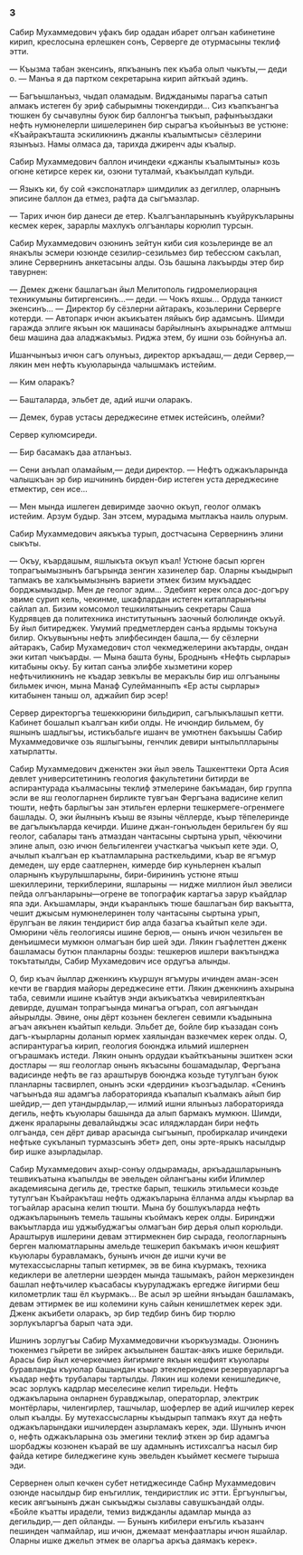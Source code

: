 ### 3

Сабир Мухаммедович уфакъ бир одадан ибарет олгъан кабинетине кирип, креслосына ерлешкен сонъ, Серверге де отурмасыны теклиф этти.

— Къызма табан экенсинъ, япкъанынъ пек къаба олып чыкъты,— деди о.
— Манъа я да партком секретарына кирип айткъай эдинъ.

— Багъышланъыз, чыдап оламадым.
Виджданымы парагъа сатып алмакъ истеген бу эриф сабырымны тюкендирди...
Сиз къапкъангъа тюшкен бу сычавулны буюк бир баллонгъа тыкъып, рафынъыздаки нефть нумюнелерли шишелеринен бир сырагъа къойынъыз ве устюне:
«Къайракъташта эскиликнинъ джанлы къалымтысы» сёзлерини язынъыз.
Намы олмаса да, тарихда джиренч ады къалыр.

Сабир Мухаммедович баллон ичиндеки «джанлы къалымтыны» козь огюне кетирсе керек ки, озюни туталмай, къакъылдап кульди.

— Языкъ ки, бу сой «экспонатлар» шимдилик аз дегиллер, оларнынъ эписине баллон да етмез, рафта да сыгъмазлар.

— Тарих ичюн бир данеси де етер.
Къалгъанларынынъ къуйрукъларыны кесмек керек, зарарлы махлукъ олгъанлары корюлип турсын.

Сабир Мухаммедович озюнинъ зейтун киби сия козьлеринде ве ал янакълы эсмери юзюнде сезилир-сезильмез бир тебессюм сакълап, элине Сервернинъ анкетасыны алды.
Озь башына лакъырды этер бир тавурнен:

— Демек дженк башлагъан йыл Мелитополь гидромелиорацня техникумыны битиргенсинъ...— деди.
— Чокъ яхшы...
Ордуда танкист экенсинъ...
— Директор бу сёзлерни айтаракъ, козьлерини Серверге котерди.
— Автопарк ичюн акъикъатен ляйыкъ бир адамсынъ.
Шимди гаражда эллиге якъын юк машинасы барйылнынъ ахырынадже алтмыш беш машина даа аладжакъмыз.
Риджа этем, бу ишни озь бойнунъа ал.

Ишанчынъыз ичюн сагъ олунъыз, директор аркъадаш,— деди Сервер,— лякин мен нефть къуюларында чалышмакъ истейим.

— Ким оларакъ?

— Башталарда, эльбет де, адий ишчи оларакъ.

— Демек, бурав устасы дереджесине етмек истейсинъ, олейми?

Сервер кулюмсиреди.

— Бир басамакъ даа атланъыз.

— Сени анълап оламайым,— деди директор.
— Нефтъ оджакъларында чалышкъан эр бир ишчининъ бирден-бир истеген уста дереджесине етмектир, сен исе...

— Мен мында ишлеген девиримде заочно окъуп, геолог олмакъ истейим.
Арзум будыр.
Зан этсем, мурадыма мытлакъа наиль олурым.

Сабир Мухаммедович аякъкъа турып, достчасына Сервернинъ элини сыкъты.

— Окъу, къардашым, яшлыкъта окъуп къал!
Устюне басып юрген топрагъымызнынъ багърында зенгин хазинелер бар.
Оларны къыдырып тапмакъ ве халкъымызнынъ вариети этмек бизим мукъаддес борджымыздыр.
Мен де геолог эдим...
Эдебият керек олса дос-догъру эвиме сурип кель, чекинме, шкафлардан истеген китапларынъны сайлап ал.
Бизим комсомол тешкилятыныиъ секретары Саша Кудрявцев да политехника институтынынъ заочный болюлинде окъуй.
Бу йыл битиреджек.
Умумий предметлерден санъа ярдымы токъуна билир.
Окъувынъны нефть элифбесинден башла,— бу сёзлерни айтаракъ, Сабир Мухамедович стол чекмеджелерини акътарды, ондан эки китап чыкъарды.
— Мына башта буны, Броднынъ «Нефть сырлары» китабыны окъу.
Бу китап санъа элифбе хызметини корер нефтьчиликнинъ не къадар зевкълы ве меракълы бир иш олгъаныны бильмек ичюн, мына Манаф Сулейманныпъ «Ер асты сырлары» китабынен таныш ол, аджайип бир эсер!

Сервер директоргъа тешеккюрини бильдирип, сагълыкълашып кетти.
Кабинет бошалып къалгъан киби олды.
Не ичюндир бильмем, бу яшнынъ шадлыгъы, истикъбальге ишанч ве умютнен бакъышы Сабир Мухаммедовичке озь яшлыгъыны, генчлик девири ынтыльплларыны хатырлатты.

Сабир Мухаммедович дженктен эки йыл эвель Ташкенттеки Орта Асия девлет университетининъ геология факультетини битирди ве аспирантурада къалмасыны теклиф этмелерине бакъмадан, бир группа эсли ве яш геологларнен бирликте тувгъан Фергъана вадисине келип тюшти, нефть барлыгъы зан этильген ерлерни тешкермеге-огренмеге башлады.
О, эки йылнынъ къыш ве языны чёллерде, къыр тёпелеринде ве дагълыкъларда кечирди.
Ишине джан-гонъюльден берильген бу яш геолог, сабалары танъ атмаздан чантасыны сыртына урып, чёкючини элине алып, озю ичюн бельгиленгеи участкагъа чыкъып кете эди.
О, ачылып къалгъан ер къатламларына расткельдими, къар ве ягъмур демеден, шу ерде саатлернен, кимерде бир куньлернен къалып оларнынъ къурулышларыны, бири-бирининъ устюне ятыш шекиллерини, теркиблерини, яшларыны — нидже миллион йыл эвелиси пейда олгъанларыны—огрене ве топографик картагъа зарур къайдлар япа эди.
Акъшамлары, энди къаранлыкъ тюше башлагъан бир вакъытта, чешит джысым нумюнелеринен толу чантасыны сыртына урып, ёрулгъан ве лякин тендирист бир алда базагъа къайтып келе эди.
Омюрини чёль геологиясы ишине берюв,— онынъ ичюн чезильген ве денъишмеси мумкюн олмагъан бир шей эди.
Лякин гъафлеттен дженк башламасы бутюн планларны бозды: тешкерюв ишлери вакътынджа токътатылды, Сабир Мухамедович исе ордугъа алынды.

О, бир къач йыллар дженкинъ къуршун ягъмуры ичинден аман-эсен кечти ве гвардия майоры дереджесине етти.
Лякин дженкнинъ ахырына таба, севимли ишине къайтув энди акъикъаткъа чевирилеяткъан девирде, душман топрагъында минагъа огърап, сол аягъындан айырылды.
Эвине, оны дёрт козьнен беклеген севимли къадынына агъач аякънен къайтып кельди.
Эльбет де, бойле бир къазадан сонъ дагъ-къырларны доланып юрмек хаялындан вазкечмек керек олды.
О, аспирантурагъа кирип, геология боюнджа ильмий ишлернен огърашмакъ истеди.
Лякин онынъ ордудаи къайткъаныны эшиткен эски достлары — яш геологлар онынъ якъасыны бошамадылар, Фергъана вадисинде нефть ве газ араштырув боюнджа козьде тутулгъан буюк планларны тасвирлеп, онынъ эски «дердини» къозгъадылар.
«Сенинъ чагъынъда яш адамгъа лабораторияда къапалып къалмакъ айып бир шейдир,— деп утандырдылар,— илмий ишни ялынъыз лабораторияда дегиль, нефть къуюлары башында да алып бармакъ мумкюн.
Шимди, дженк яраларыны девалайыджы эсас иляджлардан бири нефть олгъанда, сен дёрт дивар арасында сыгъынып, пробиркалар ичиндеки нефтьке сукъланып турмазсынъ эбет» деп, оны эрте-ярыкъ насылдыр бир ишке азырладылар.

Сабир Мухаммедович ахыр-сонъу олдырамады, аркъадашларынынъ тешвикъатына къапылды ве эвельден ойлангъаны киби Илимлер академиясына дегиль де, трестке барып, тешкиль этильмеси козьде тутулгъан Къайракъташ нефть оджакъларына ёлланма алды къырлар ва тогъайлар арасына келип тюшти.
Мына бу бошлукъларда нефть оджакъларынынъ темель ташыны къоймакъ керек олды.
Биринджи вакъытларда иш уджыбуджагъы олмагъан бир дерья олып корюльди.
Араштырув ишлерини девам эттирмекнен бир сырада, геологларнынъ берген малюматларыны амельде тешкерип бакъмакъ ичюн кешфият къуюлары буравламакъ, бунынъ ичюн де ишчи кучи ве мутехассысларны тапып кетирмек, эв ве бина къурмакъ, техника кедиклери ве алетлерни шеэрден мында ташымакъ, район меркезинден башлап нефтьчилер къасабасы къуруладжакъ ергедже йигирми беш километрлик таш ёл къурмакъ...
Ве асыл эр шейни янъыдан башламакъ, девам эттирмек ве иш колемини кунь сайын кенишлетмек керек эди.
Дженк акъибети оларакъ, эр бир тедбир бинъ бир тюрлю зорлукъларгъа барып чата эди.

Ишнинъ зорлугъы Сабир Мухаммедовични къоркъузмады.
Озюнинъ тюкенмез гъйрети ве зийрек акъылынен баштак-аякъ ишке берильди.
Арасы бир йыл кечеркечмез йигирмиге якъын кешфият къуюлары буравланды къуюлар башындан къыр этеклериндеки резервуарларгъа къадар нефть трубалары тартылды.
Лякин иш колеми кенишледикче, эсас зорлукъ кадрлар меселесине келип тирельди.
Нефть оджакъларына онларнен буравджылар, операторлар, электрик монтёрлары, чиленгирлер, ташчылар, шоферлер ве адий ишчилер керек олып къалды.
Бу мутехассысларны къыдырып тапмакъ яхут да нефть оджакъларындаки ишчилерден азырламакъ керек, эди.
Шунынъ ичюн о, нефть оджакъларына озь эмегини теклиф эткен эр бир адамгъа шорбаджы козюнен къарай ве шу адамнынъ истихсалгъа насыл бир файда кетире биледжегине кунь эвельден къыймет кесмеге тырыша эди.

Сервернен олып кечкен субет нетиджесинде Сабнр Мухаммедович озюнде насылдыр бир енъгиллик, тендиристлик ис этти.
Ёргъунлыгъы, кесик аягъынынъ джан сыкъыджы сызлавы савушкъандай олды.
«Бойле къатты ирадели, темиз виджданлы адамлар мында аз дегильдир,— деп ойланды.
— Бунынъ кибилери енъгиль къазанч пешинден чапмайлар, иш ичюн, джемаат менфаатлары ичюн яшайлар.
Оларны ишке джельп этмек ве оларгъа аркъа даямакъ керек».
